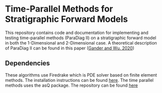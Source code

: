 # Time-Parallel Methods for Stratigraphic Forward Models

This repository contains code and documentation for implementing and testing time-parallel methods (ParaDiag II) on a stratigraphic forward model in both the 1-Dimensional and 2-Dimensional case. A theoretical description of ParaDiag II can be found in this paper ([Gander and Wu. 2020](https://arxiv.org/pdf/2005.09158))

## Dependencies

These algorithms use Firedrake which is PDE solver based on finite element methods. The installation instructions  can be found [here](https://www.firedrakeproject.org/index.html). The time parallel methods uses the asQ package. The repository can be found [here](https://github.com/firedrakeproject/asQ/tree/master)

